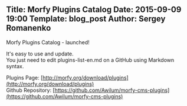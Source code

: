 Title: Morfy Plugins Catalog
Date: 2015-09-09 19:00
Template: blog_post
Author: Sergey Romanenko
----

Morfy Plugins Catalog - launched!  

It's easy to use and update.   
You just need to edit plugins-list-en.md on a GitHub using Markdown syntax.  

Plugins Page: [http://morfy.org/download/plugins](http://morfy.org/download/plugins)  
Github Repository: [https://github.com/Awilum/morfy-cms-plugins](https://github.com/Awilum/morfy-cms-plugins)  
